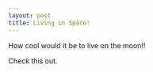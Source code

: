 ```yaml
---
layout: post
title: Living in Space!
---
```


How cool would it be to live on the moon!!

Check this out.

